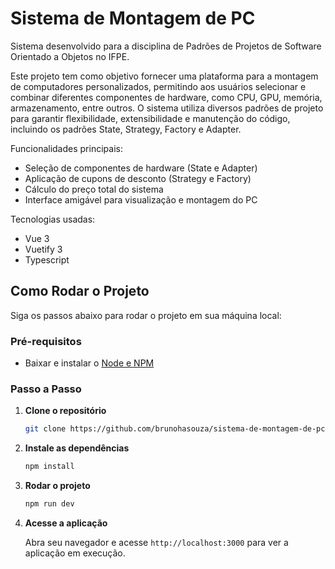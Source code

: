# Sistema de Montagem de PC

Sistema desenvolvido para a disciplina de Padrões de Projetos de Software Orientado a Objetos no IFPE.

Este projeto tem como objetivo fornecer uma plataforma para a montagem de computadores personalizados, permitindo aos usuários selecionar e combinar diferentes componentes de hardware, como CPU, GPU, memória, armazenamento, entre outros. O sistema utiliza diversos padrões de projeto para garantir flexibilidade, extensibilidade e manutenção do código, incluindo os padrões State, Strategy, Factory e Adapter.

Funcionalidades principais:
- Seleção de componentes de hardware (State e Adapter)
- Aplicação de cupons de desconto (Strategy e Factory)
- Cálculo do preço total do sistema
- Interface amigável para visualização e montagem do PC

Tecnologias usadas:
- Vue 3
- Vuetify 3
- Typescript

## Como Rodar o Projeto

Siga os passos abaixo para rodar o projeto em sua máquina local:

### Pré-requisitos

- Baixar e instalar o [Node e NPM](https://nodejs.org/pt)

### Passo a Passo

1. **Clone o repositório**
   
   ```bash
   git clone https://github.com/brunohasouza/sistema-de-montagem-de-pc.git
   ```

2. **Instale as dependências**
   
   ```bash
   npm install
   ```

3. **Rodar o projeto**

    ```bash
    npm run dev
    ```

4. **Acesse a aplicação**
    
    Abra seu navegador e acesse `http://localhost:3000` para ver a aplicação em execução.
